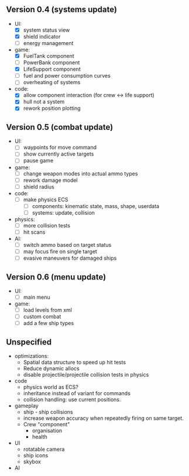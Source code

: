 ## Version 0.4 (systems update)
  * UI:
    - [x] system status view
    - [x] shield indicator
    - [ ] energy management
  * game:
    - [x] FuelTank component
    - [ ] PowerBank component
    - [x] LifeSupport component
    - [ ] fuel and power consumption curves
    - [ ] overheating of systems
  * code:
    - [x] allow component interaction (for crew <-> life support)
    - [x] hull not a system
    - [x] rework position plotting

## Version 0.5 (combat update)
  * UI:
    - [ ] waypoints for move command
    - [ ] show currently active targets
    - [ ] pause game
  * game:
    - [ ] change weapon modes into actual ammo types
    - [ ] rework damage model
    - [ ] shield radius
  * code:
    - [ ] make physics ECS
      + [ ] components: kinematic state, mass, shape, userdata
      + [ ] systems: update, collision
  * physics:
    - [ ] more collision tests
    - [ ] hit scans
  * AI:
    - [ ] switch ammo based on target status
    - [ ] may focus fire on single target
    - [ ] evasive maneuvers for damaged ships
    
## Version 0.6 (menu update)
  * UI:
    - [ ] main menu
  * game:
    - [ ] load levels from xml
    - [ ] custom combat
    - [ ] add a few ship types

## Unspecified
* optimizations:
  - Spatial data structure to speed up hit tests
  - Reduce dynamic allocs
  - disable projectile/projectile collision tests in physics
* code
  - physics world as ECS?
  - inheritance instead of variant for commands
  - collision handling: use current positions.
* gameplay
  - ship - ship collisions
  - increase weapon accuracy when repeatedly firing on
    same target.
  - Crew "component"
    + organisation
    + health
* UI
  - rotatable camera
  - ship icons
  - skybox
* AI    